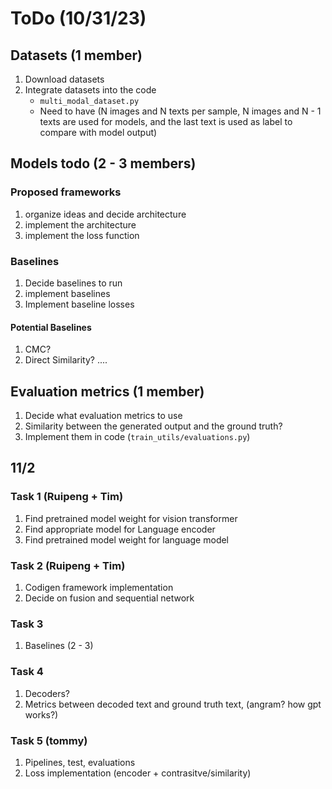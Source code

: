 # ToDo (10/31/23)

## Datasets (1 member)

1. Download datasets
2. Integrate datasets into the code
    - `multi_modal_dataset.py`
    - Need to have (N images and N texts per sample, N images and N - 1 texts are used for models, and the last text is used as label to compare with model output)

## Models todo (2 - 3 members)

### Proposed frameworks

1. organize ideas and decide architecture
2. implement the architecture
3. implement the loss function

### Baselines

1. Decide baselines to run
2. implement baselines
3. Implement baseline losses


#### Potential Baselines

1. CMC?
2. Direct Similarity?
....


## Evaluation metrics (1 member)

1. Decide what evaluation metrics to use
2. Similarity between the generated output and the ground truth?
3. Implement them in code (`train_utils/evaluations.py`)





## 11/2

### Task 1 (Ruipeng + Tim)

1. Find pretrained model weight for vision transformer
2. Find appropriate model for Language encoder
3. Find pretrained model weight for language model

### Task 2 (Ruipeng + Tim)

1. Codigen framework implementation
2. Decide on fusion and sequential network 


### Task 3 

1. Baselines (2 - 3)

### Task 4

1. Decoders? 
2. Metrics between decoded text and ground truth text, (angram? how gpt works?)

### Task 5 (tommy)

1. Pipelines, test, evaluations
2. Loss implementation (encoder + contrasitve/similarity)